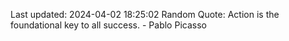Last updated: 2024-04-02 18:25:02
Random Quote: Action is the foundational key to all success. - Pablo Picasso